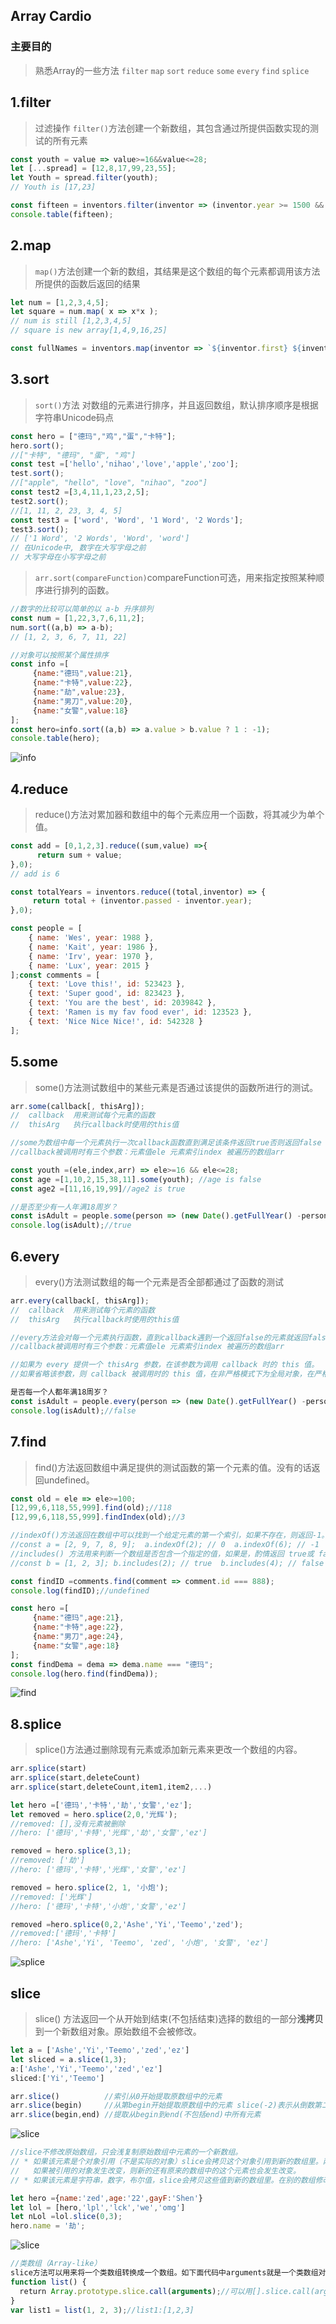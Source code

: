 ## Array Cardio

### 主要目的
> 熟悉Array的一些方法 `filter` `map` `sort` `reduce` `some` `every` `find` `splice`

## 1.filter
> 过滤操作 `filter()`方法创建一个新数组，其包含通过所提供函数实现的测试的所有元素

```js
const youth = value => value>=16&&value<=28;
let [...spread] = [12,8,17,99,23,55];
let Youth = spread.filter(youth);
// Youth is [17,23]

const fifteen = inventors.filter(inventor => (inventor.year >= 1500 && inventor.year < 1600));
console.table(fifteen);

```

## 2.map
> `map()`方法创建一个新的数组，其结果是这个数组的每个元素都调用该方法所提供的函数后返回的结果

```js
let num = [1,2,3,4,5];
let square = num.map( x => x*x );
// num is still [1,2,3,4,5]
// square is new array[1,4,9,16,25]

const fullNames = inventors.map(inventor => `${inventor.first} ${inventor.last}`);

```

## 3.sort
> `sort()`方法 对数组的元素进行排序，并且返回数组，默认排序顺序是根据字符串Unicode码点

```js
const hero = ["德玛","鸡","蛋","卡特"];
hero.sort();
//["卡特", "德玛", "蛋", "鸡"]
const test =['hello','nihao','love','apple','zoo'];
test.sort();
//["apple", "hello", "love", "nihao", "zoo"]
const test2 =[3,4,11,1,23,2,5];
test2.sort();
//[1, 11, 2, 23, 3, 4, 5]
const test3 = ['word', 'Word', '1 Word', '2 Words'];
test3.sort(); 
// ['1 Word', '2 Words', 'Word', 'word']
// 在Unicode中, 数字在大写字母之前
// 大写字母在小写字母之前

```

> `arr.sort(compareFunction)`compareFunction可选，用来指定按照某种顺序进行排列的函数。

```js
//数字的比较可以简单的以 a-b 升序排列
const num = [1,22,3,7,6,11,2];
num.sort((a,b) => a-b);
// [1, 2, 3, 6, 7, 11, 22]

//对象可以按照某个属性排序
const info =[
     {name:"德玛",value:21},
     {name:"卡特",value:22},
     {name:"劫",value:23},
     {name:"男刀",value:20},
     {name:"女警",value:18}
];
const hero=info.sort((a,b) => a.value > b.value ? 1 : -1);
console.table(hero);
```
![info](http://otxurl2qj.bkt.clouddn.com/1501476140%281%29.png)

## 4.reduce
> reduce()方法对累加器和数组中的每个元素应用一个函数，将其减少为单个值。

```js
const add = [0,1,2,3].reduce((sum,value) =>{
      return sum + value;
},0);
// add is 6

const totalYears = inventors.reduce((total,inventor) => {
     return total + (inventor.passed - inventor.year);
},0);
```

```js
const people = [
    { name: 'Wes', year: 1988 },
    { name: 'Kait', year: 1986 },
    { name: 'Irv', year: 1970 },
    { name: 'Lux', year: 2015 }
];const comments = [
    { text: 'Love this!', id: 523423 },
    { text: 'Super good', id: 823423 },
    { text: 'You are the best', id: 2039842 },
    { text: 'Ramen is my fav food ever', id: 123523 },
    { text: 'Nice Nice Nice!', id: 542328 }
];
```

## 5.some
> some()方法测试数组中的某些元素是否通过该提供的函数所进行的测试。

```js
arr.some(callback[, thisArg]);
//  callback  用来测试每个元素的函数
//  thisArg   执行callback时使用的this值

//some为数组中每一个元素执行一次callback函数直到满足该条件返回true否则返回false
//callback被调用时有三个参数：元素值ele 元素索引index 被遍历的数组arr

const youth =(ele,index,arr) => ele>=16 && ele<=28;
const age =[1,10,2,15,38,11].some(youth); //age is false
const age2 =[11,16,19,99]//age2 is true

//是否至少有一人年满18周岁？
const isAdult = people.some(person => (new Date().getFullYear() -person.year) >= 18);
console.log(isAdult);//true

```

## 6.every
> every()方法测试数组的每一个元素是否全部都通过了函数的测试

```js
arr.every(callback[, thisArg]);
//  callback  用来测试每个元素的函数
//  thisArg   执行callback时使用的this值

//every方法会对每一个元素执行函数，直到callback遇到一个返回false的元素就返回false否则就是true
//callback被调用时有三个参数：元素值ele 元素索引index 被遍历的数组arr

//如果为 every 提供一个 thisArg 参数，在该参数为调用 callback 时的 this 值。
//如果省略该参数，则 callback 被调用时的 this 值，在非严格模式下为全局对象，在严格模式下传入 undefined。

是否每一个人都年满18周岁？
const isAdult = people.every(person => (new Date().getFullYear() -person.year) >= 18);
console.log(isAdult);//false
```

## 7.find
> find()方法返回数组中满足提供的测试函数的第一个元素的值。没有的话返回undefined。

```js
const old = ele => ele>=100;
[12,99,6,118,55,999].find(old);//118
[12,99,6,118,55,999].findIndex(old);//3

//indexOf()方法返回在数组中可以找到一个给定元素的第一个索引，如果不存在，则返回-1。
//const a = [2, 9, 7, 8, 9];  a.indexOf(2); // 0  a.indexOf(6); // -1
//includes() 方法用来判断一个数组是否包含一个指定的值，如果是，酌情返回 true或 false。
//const b = [1, 2, 3]; b.includes(2); // true  b.includes(4); // false

const findID =comments.find(comment => comment.id === 888);
console.log(findID);//undefined

const hero =[
     {name:"德玛",age:21},
     {name:"卡特",age:22},
     {name:"男刀",age:24},
     {name:"女警",age:18}
];
const findDema = dema => dema.name === "德玛";
console.log(hero.find(findDema));
```
![find](http://otxurl2qj.bkt.clouddn.com/arr.png)

## 8.splice
> splice()方法通过删除现有元素或添加新元素来更改一个数组的内容。

```js
arr.splice(start)
arr.splice(start,deleteCount)
arr.splice(start,deleteCount,item1,item2,...)

let hero =['德玛','卡特','劫','女警','ez'];
let removed = hero.splice(2,0,'光辉');
//removed: [],没有元素被删除
//hero: ['德玛','卡特','光辉','劫','女警','ez']

removed = hero.splice(3,1);
//removed: ['劫']
//hero: ['德玛','卡特','光辉','女警','ez']

removed = hero.splice(2, 1, '小炮');
//removed: ['光辉']
//hero: ['德玛','卡特','小炮','女警','ez']

removed =hero.splice(0,2,'Ashe','Yi','Teemo','zed');
//removed:['德玛','卡特']
//hero: ['Ashe','Yi', 'Teemo', 'zed', '小炮', '女警', 'ez']
```
![splice](http://otxurl2qj.bkt.clouddn.com/1501645896%281%29.png)

## slice
> slice() 方法返回一个从开始到结束(不包括结束)选择的数组的一部分**浅拷贝**到一个新数组对象。原始数组不会被修改。

```js
let a = ['Ashe','Yi','Teemo','zed','ez']
let sliced = a.slice(1,3);
a:['Ashe','Yi','Teemo','zed','ez']
sliced:['Yi','Teemo']

arr.slice()          //索引从0开始提取原数组中的元素
arr.slice(begin)     //从第begin开始提取原数组中的元素 slice(-2)表示从倒数第二个元素到最后一个(包含最后一个)。
arr.slice(begin,end) //提取从begin到end(不包括end)中所有元素

```
![slice](http://otxurl2qj.bkt.clouddn.com/1501656946%281%29.png)

```js
//slice不修改原始数组，只会浅复制原始数组中元素的一个新数组。
// * 如果该元素是个对象引用（不是实际的对象）slice会拷贝这个对象引用到新的数组里。两个对象引用都引用了同一个对象。
//   如果被引用的对象发生改变，则新的还有原来的数组中的这个元素也会发生改变。
// * 如果该元素是字符串，数字，布尔值，slice会拷贝这些值到新的数组里。在别的数组修改这些值不会影响另一个

let hero ={name:'zed',age:'22',gayF:'Shen'}
let lol = [hero,'lpl','lck','we','omg']
let nLol =lol.slice(0,3);
hero.name = '劫';
```

![slice](http://otxurl2qj.bkt.clouddn.com/1501658504%281%29.png)

```js
//类数组（Array-like）
slice方法可以用来将一个类数组转换成一个数组。如下面代码中arguments就是一个类数组对象。
function list() {
  return Array.prototype.slice.call(arguments);//可以用[].slice.call(arguments)代替
}
var list1 = list(1, 2, 3);//list1:[1,2,3]

```
